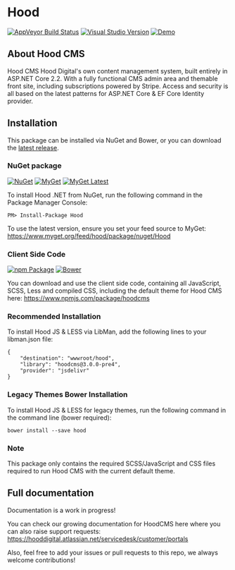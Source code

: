 # Hood

[![AppVeyor Build Status](https://ci.appveyor.com/api/projects/status/7j755tgusxqrw6nl/branch/master?svg=true)](https://ci.appveyor.com/project/hooddigital/hood/branch/master)
[![Visual Studio Version](https://img.shields.io/badge/Visual%20Studio-2019-magenta.svg?colorB=770ca3)](https://www.visualstudio.com/)
[![Demo](https://img.shields.io/badge/dynamic/json.svg?label=Demo&url=http%3A%2F%2Fcms.hooddigital.com%2Fhood%2Fversion&query=%24.version&colorB=%23eab92d&prefix=v)](http://cms.hooddigital.com/)

## About Hood CMS

Hood CMS Hood Digital's own content management system, built entirely in ASP.NET Core 2.2. With a fully functional CMS admin area and themable front site, including subscriptions powered by Stripe. 
Access and security is all based on the latest patterns for ASP.NET Core & EF Core Identity provider.

## Installation

This package can be installed via NuGet and Bower, or you can download the [latest release](https://github.com/HoodDigital/Hood/releases).

### NuGet package
[![NuGet](https://img.shields.io/nuget/v/Hood.svg?label=NuGet)](https://www.nuget.org/packages/Hood/)
[![MyGet](https://img.shields.io/myget/hood/v/hood.svg?label=MyGet&colorB=008000)](https://www.myget.org/feed/hood/package/nuget/Hood)
[![MyGet Latest](https://img.shields.io/myget/hood/vpre/hood.svg?label=MyGet%20Latest&colorB=97ca00)](https://www.myget.org/feed/hood/package/nuget/Hood)

To install Hood .NET from NuGet, run the following command in the Package Manager Console:
```
PM> Install-Package Hood
```
To use the latest version, ensure you set your feed source to MyGet: https://www.myget.org/feed/hood/package/nuget/Hood

### Client Side Code

[![npm Package](https://img.shields.io/npm/v/hoodcms)](https://www.npmjs.com/package/hoodcms)
[![Bower](https://img.shields.io/myget/hood/vpre/hood.svg?label=Bower&colorB=ffcc2f)](https://bower.io/search/?q=hood)

You can download and use the client side code, containing all JavaScript, SCSS, Less and compiled CSS, including the default theme for Hood CMS here: 
https://www.npmjs.com/package/hoodcms

### Recommended Installation 
To install Hood JS & LESS via LibMan, add the following lines to your libman.json file:
```
{
    "destination": "wwwroot/hood",
    "library": "hoodcms@3.0.0-pre4",
    "provider": "jsdelivr"
}
```

### Legacy Themes Bower Installation 
To install Hood JS & LESS for legacy themes, run the following command in the command line (bower required):
```
bower install --save hood
```
### Note
This package only contains the required SCSS/JavaScript and CSS files required to run Hood CMS with the current default theme. 


## Full documentation

Documentation is a work in progress!

You can check our growing documentation for HoodCMS here where you can also raise support requests: 
https://hooddigital.atlassian.net/servicedesk/customer/portals

Also, feel free to add your issues or pull requests to this repo, we always welcome contributions!